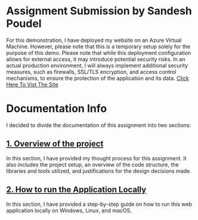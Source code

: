 # Assignment Submission by Sandesh Poudel
For this demonstration, I have deployed my website on an Azure Virtual Machine. However, please note that this is a temporary setup solely for the purpose of this demo. 
Please note that while this deployment configuration allows for external access, it may introduce potential security risks. In an actual production environment, I will always implement additional security measures, such as firewalls, SSL/TLS encryption, and access control mechanisms, to ensure the protection of the application and its data.
[Click Here To Vist The Site](http://52.140.0.202:8000/)

# Documentation Info
I decided to divide  the documentation of this assignment into two sections:
## [1. Overview of the project](https://github.com/iisandeshpoudel/assignment-petition-platform/blob/main/Documentation/My%20Thought%20Process.md)
In this section, I have provided my thought process for this assignment. It also includes the project setup, an overview of the code structure, the libraries and tools utilized, and justifications for the design decisions made.

## [2. How to run the Application Locally](https://github.com/iisandeshpoudel/assignment-petition-platform/blob/main/Documentation/How%20to%20run%20locally.md) 
In this section, I have provided a step-by-step guide on how to run this web application locally on Windows, Linux, and macOS.
